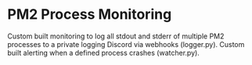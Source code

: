 # PM2 Process Monitoring
Custom built monitoring to log all stdout and stderr of multiple PM2 processes to a private logging Discord via webhooks (logger.py). 
Custom built alerting when a defined process crashes (watcher.py).
